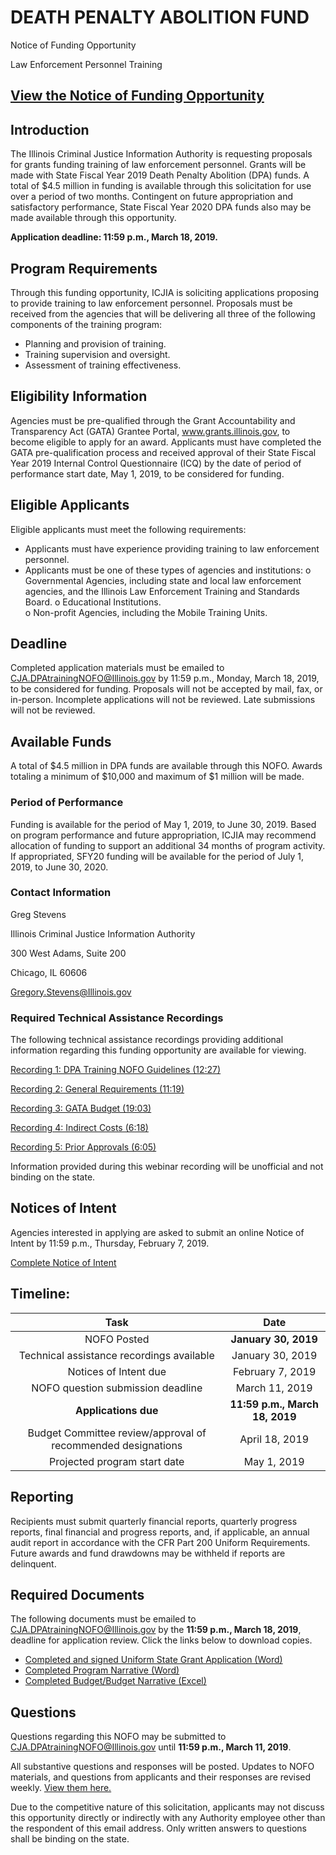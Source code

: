 # DEATH PENALTY ABOLITION FUND 
Notice of Funding Opportunity

Law Enforcement Personnel Training



## [View the Notice of Funding Opportunity](DPAtrainingNOFO.pdf)

## Introduction

The Illinois Criminal Justice Information Authority is requesting proposals for grants funding training of law enforcement personnel. Grants will be made with State Fiscal Year 2019 Death Penalty Abolition (DPA) funds. A total of $4.5 million in funding is available through this solicitation for use over a period of two months. Contingent on future appropriation and satisfactory performance, State Fiscal Year 2020 DPA funds also may be made available through this opportunity.

**Application deadline: 11:59 p.m., March 18, 2019.**

## Program Requirements

Through this funding opportunity, ICJIA is soliciting applications proposing to provide training to law enforcement personnel.  Proposals must be received from the agencies that will be delivering all three of the following components of the training program: 

* Planning and provision of training.
* Training supervision and oversight.
* Assessment of training effectiveness.




## Eligibility Information
Agencies must be pre-qualified through the Grant Accountability and Transparency Act (GATA) Grantee Portal, www.grants.illinois.gov, to become eligible to apply for an award.  Applicants must have completed the GATA pre-qualification process and received approval of their State Fiscal Year 2019 Internal Control Questionnaire (ICQ) by the date of period of performance start date, May 1, 2019, to be considered for funding. 



## Eligible Applicants

Eligible applicants must meet the following requirements:
* Applicants must have experience providing training to law enforcement personnel.
* Applicants must be one of these types of agencies and institutions:
o	Governmental Agencies, including state and local law enforcement agencies, and the Illinois Law Enforcement Training and Standards Board. 
o	Educational Institutions.  
o	Non-profit Agencies, including the Mobile Training Units.
 


## Deadline
Completed application materials must be emailed to CJA.DPAtrainingNOFO@Illinois.gov by 11:59 p.m., Monday, March 18, 2019, to be considered for funding. Proposals will not be accepted by mail, fax, or in-person. Incomplete applications will not be reviewed. Late submissions will not be reviewed.

## Available Funds
A total of $4.5 million in DPA funds are available through this NOFO. Awards totaling a minimum of $10,000 and maximum of $1 million will be made.

### Period of Performance
Funding is available for the period of May 1, 2019, to June 30, 2019.  Based on program performance and future appropriation, ICJIA may recommend allocation of funding to support an additional 34 months of program activity. If appropriated, SFY20 funding will be available for the period of July 1, 2019, to June 30, 2020.

### Contact Information
Greg Stevens

Illinois Criminal Justice Information Authority

300 West Adams, Suite 200

Chicago, IL 60606

Gregory.Stevens@Illinois.gov

### Required Technical Assistance Recordings
The following technical assistance recordings providing additional information regarding this funding opportunity are available for viewing. 

[Recording 1: DPA Training NOFO Guidelines (12:27)](https://youtu.be/Q7txdYclQi8)

[Recording 2: General Requirements (11:19)](https://www.youtube.com/embed/zPaIPFXZvmg)

[Recording 3: GATA Budget (19:03)](https://www.youtube.com/embed/sQYCekU2pIw)

[Recording 4: Indirect Costs (6:18)](https://www.youtube.com/embed/mjp5PZx0oaY)

[Recording 5: Prior Approvals (6:05)](https://www.youtube.com/embed/Q8UaLYqslJs)

Information provided during this webinar recording will be unofficial and not binding on the state.

## Notices of Intent

Agencies interested in applying are asked to submit an online Notice of Intent by 11:59 p.m., Thursday, February 7, 2019. 

[Complete Notice of Intent](https://icjia.az1.qualtrics.com/jfe/form/SV_b2XTIkFxFR0807z)

## Timeline:
Task | Date
:----: | :---:
NOFO Posted | **January 30, 2019**
Technical assistance recordings available | January 30, 2019
Notices of Intent due | February 7, 2019
NOFO question submission deadline |  March 11, 2019
**Applications due** |  **11:59 p.m., March 18, 2019**
Budget Committee review/approval of recommended designations | April 18, 2019
Projected program start date | May 1, 2019

## Reporting
Recipients must submit quarterly financial reports, quarterly progress reports, final financial and progress reports, and, if applicable, an annual audit report in accordance with the CFR Part 200 Uniform Requirements. Future awards and fund drawdowns may be withheld if reports are delinquent.

## Required Documents
The following documents must be emailed to CJA.DPAtrainingNOFO@Illinois.gov by the **11:59 p.m., March 18, 2019**, deadline for application review. Click the links below to download copies.

* [Completed and signed Uniform State Grant Application (Word)](DPAtrainingAPPLICATION.docx) 
* [Completed Program Narrative (Word)](DPAtrainingNARRATIVE.docx)
* [Completed Budget/Budget Narrative (Excel)](SFY19DPAtraining.BUDGET.xls)



## Questions
Questions regarding this NOFO may be submitted to CJA.DPAtrainingNOFO@Illinois.gov until **11:59 p.m., March 11, 2019**.  

All substantive questions and responses will be posted. Updates to NOFO materials, and questions from applicants and their responses are revised weekly. [View them here.](DPAtrainingRESPONSEtoAPPLICANTQuestions)

Due to the competitive nature of this solicitation, applicants may not discuss this opportunity directly or indirectly with any Authority employee other than the respondent of this email address. Only written answers to questions shall be binding on the state.